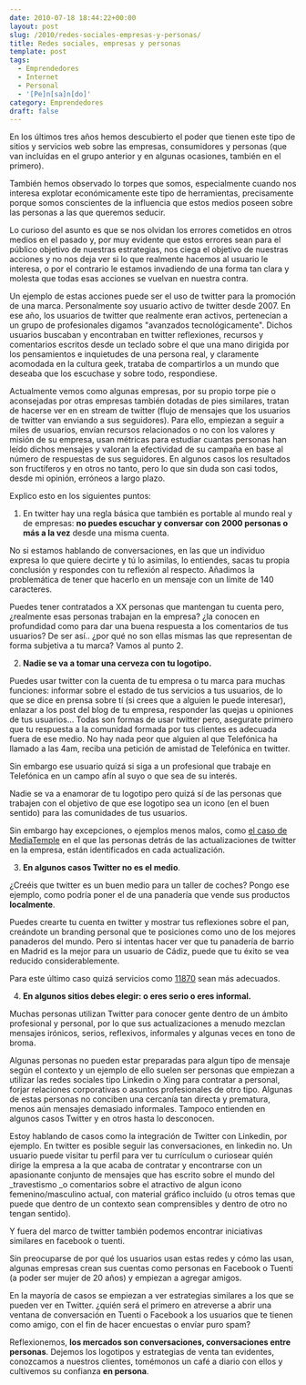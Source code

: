 ```yaml
---
date: 2010-07-18 18:44:22+00:00
layout: post
slug: /2010/redes-sociales-empresas-y-personas/
title: Redes sociales, empresas y personas
template: post
tags:
  - Emprendedores
  - Internet
  - Personal
  - '[Pe]n[sa]n[do]'
category: Emprendedores
draft: false
---
```


En los últimos tres años hemos descubierto el poder que tienen este tipo de sitios y servicios web sobre las empresas, consumidores y personas (que van incluídas en el grupo anterior y en algunas ocasiones, también en el primero).

También hemos observado lo torpes que somos, especialmente cuando nos interesa explotar económicamente este tipo de herramientas, precisamente porque somos conscientes de la influencia que estos medios poseen sobre las personas a las que queremos seducir.

Lo curioso del asunto es que se nos olvidan los errores cometidos en otros medios en el pasado y, por muy evidente que estos errores sean para el público objetivo de nuestras estrategias, nos ciega el objetivo de nuestras acciones y no nos deja ver si lo que realmente hacemos al usuario le interesa, o por el contrario le estamos invadiendo de una forma tan clara y molesta que todas esas acciones se vuelvan en nuestra contra.

Un ejemplo de estas acciones puede ser el uso de twitter para la promoción de una marca. Personalmente soy usuario activo de twitter desde 2007. En ese año, los usuarios de twitter que realmente eran activos, pertenecían a un grupo de profesionales digamos "avanzados tecnológicamente". Dichos usuarios buscaban y encontraban en twitter reflexiones, recursos y comentarios escritos desde un teclado sobre el que una mano dirigida por los pensamientos e inquietudes de una persona real, y claramente acomodada en la cultura geek, trataba de compartirlos a un mundo que deseaba que los escuchase y sobre todo, respondiese.

Actualmente vemos como algunas empresas, por su propio torpe pie o aconsejadas por otras empresas también dotadas de pies similares, tratan de hacerse ver en en stream de twitter (flujo de mensajes que los usuarios de twitter van enviando a sus seguidores). Para ello, empiezan a seguir a miles de usuarios, envían recursos relacionados o no con los valores y misión de su empresa, usan métricas para estudiar cuantas personas han leído dichos mensajes y valoran la efectividad de su campaña en base al número de respuestas de sus seguidores. En algunos casos los resultados son fructíferos y en otros no tanto, pero lo que sin duda son casi todos, desde mi opinión, erróneos a largo plazo.

Explico esto en los siguientes puntos:


1) En twitter hay una regla básica que también es portable al mundo real y de empresas: **no puedes escuchar y conversar con 2000 personas o más a la vez** desde una misma cuenta.




No si estamos hablando de conversaciones, en las que un individuo expresa lo que quiere decirte y tú lo asimilas, lo entiendes, sacas tu propia conclusión y respondes con tu reflexión al respecto. Añadimos la problemática de tener que hacerlo en un mensaje con un límite de 140 caracteres.




Puedes tener contratados a XX personas que mantengan tu cuenta pero, ¿realmente esas personas trabajan en la empresa? ¿la conocen en profundidad como para dar una buena respuesta a los comentarios de tus usuarios? De ser así.. ¿por qué no son ellas mismas las que representan de forma subjetiva a tu marca? Vamos al punto 2.




2) **Nadie se va a tomar una cerveza con tu logotipo.**




Puedes usar twitter con la cuenta de tu empresa o tu marca para muchas funciones: informar sobre el estado de tus servicios a tus usuarios, de lo que se dice en prensa sobre tí (si crees que a alguien le puede  interesar), enlazar a los post del blog de tu empresa, responder las quejas u opiniones de tus usuarios... Todas son formas de usar twitter pero, asegurate primero que tu respuesta a la comunidad formada por tus clientes es adecuada fuera de ese medio. No hay nada peor que alguien al que Telefónica ha llamado a las 4am, reciba una petición de amistad de Telefónica en twitter.




Sin embargo ese usuario quizá si siga a un profesional que trabaje en Telefónica en un campo afín al suyo o que sea de su interés.




Nadie se va a enamorar de tu logotipo pero quizá sí de las personas que trabajen con el objetivo de que ese logotipo sea un icono (en el buen sentido) para las comunidades de tus usuarios.




Sin embargo hay excepciones, o ejemplos menos malos, como [el caso de MediaTemple](http://twitter.com/mediatemple) en el que las personas detrás de las actualizaciones de twitter en la empresa, están identificados en cada actualización.




3) **En algunos casos Twitter no es el medio**.




¿Creéis que twitter es un buen medio para un taller de coches? Pongo ese ejemplo, como podría poner el de una panadería que vende sus productos **localmente**.




Puedes crearte tu cuenta en twitter y mostrar tus reflexiones sobre el pan, creándote un branding personal que te posiciones como uno de los mejores panaderos del mundo. Pero si intentas hacer ver que tu panadería de barrio en Madrid es la mejor para un usuario de Cádiz, puede que tu éxito se vea reducido considerablemente.




Para este último caso quizá servicios como [11870](http://11870.com) sean más adecuados.




4) **En algunos sitios debes elegir: o eres serio o eres informal.**




Muchas personas utilizan Twitter para conocer gente dentro de un ámbito profesional y personal, por lo que sus actualizaciones a menudo mezclan mensajes irónicos, serios, reflexivos, informales y algunas veces en tono de broma.




Algunas personas no pueden estar preparadas para algun tipo de mensaje según el contexto y un ejemplo de ello suelen ser personas que empiezan a utilizar las redes sociales tipo Linkedin o Xing para contratar a personal, forjar relaciones corporativas o asuntos profesionales de otro tipo. Algunas de estas personas no conciben una cercanía tan directa y prematura, menos aún mensajes demasiado informales. Tampoco entienden en algunos casos Twitter y en otros hasta lo desconocen.




Estoy hablando de casos como la integración de Twitter con Linkedin, por ejemplo. En twitter es posible seguir las conversaciones, en linkedin no. Un usuario puede visitar tu perfil para ver tu currículum o curiosear quién dirige la empresa a la que acaba de contratar y encontrarse con un apasionante conjunto de mensajes que has escrito sobre el mundo del _travestismo _o comentarios sobre el atractivo de algun icono femenino/masculino actual, con material gráfico incluido (u otros temas que puede que dentro de un contexto sean comprensibles y dentro de otro no tengan sentido).


Y fuera del marco de twitter también podemos encontrar iniciativas similares en facebook o tuenti.

Sin preocuparse de por qué los usuarios usan estas redes y cómo las usan, algunas empresas crean sus cuentas como personas en Facebook o Tuenti (a poder ser mujer de 20 años) y empiezan a agregar amigos.

En la mayoría de casos se empiezan a ver estrategias similares a los que se pueden ver en Twitter. ¿quién será el primero en atreverse a abrir una ventana de conversación en Tuenti o Facebook a los usuarios que te tienen como amigo, con el fin de hacer encuestas o envíar puro spam?

Reflexionemos, **los mercados son conversaciones, conversaciones entre personas**. Dejemos los logotipos y estrategias de venta tan evidentes, conozcamos a nuestros clientes, tomémonos un café a diario con ellos y cultivemos su confianza **en persona**.
